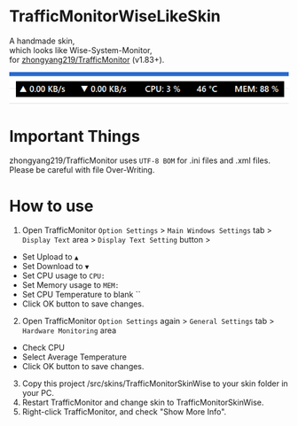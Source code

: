# TrafficMonitorWiseLikeSkin

A handmade skin,  
which looks like Wise-System-Monitor,  
for [zhongyang219/TrafficMonitor](https://github.com/zhongyang219/TrafficMonitor) (v1.83+).

![SkinPreview](image/preview.png)


# Important Things

zhongyang219/TrafficMonitor uses `UTF-8 BOM` for .ini files and .xml files.  
Please be careful with file Over-Writing.

# How to use

1. Open TrafficMonitor `Option Settings` > `Main Windows Settings` tab > `Display Text` area > `Display Text Setting` button >   
  - Set Upload to `▲ `
  - Set Download to `▼ `
  - Set CPU usage to `CPU: `
  - Set Memory usage to `MEM: `
  - Set CPU Temperature to blank ``
  - Click OK button to save changes.
2. Open TrafficMonitor `Option Settings` again > `General Settings` tab > `Hardware Monitoring` area
  - Check CPU
  - Select Average Temperature
  - Click OK button to save changes.
3. Copy this project /src/skins/TrafficMonitorSkinWise to your skin folder in your PC.  
4. Restart TrafficMonitor and change skin to TrafficMonitorSkinWise.  
5. Right-click TrafficMonitor, and check "Show More Info".
